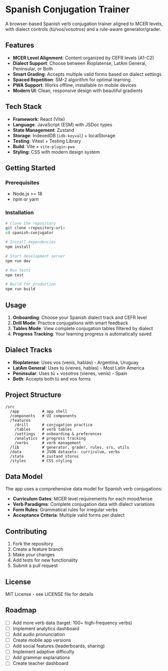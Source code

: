# Spanish Conjugation Trainer

A browser-based Spanish verb conjugation trainer aligned to MCER levels, with dialect controls (tú/vos/vosotros) and a rule-aware generator/grader.

## Features

- **MCER Level Alignment**: Content organized by CEFR levels (A1-C2)
- **Dialect Support**: Choose between Rioplatense, LatAm General, Peninsular, or Both
- **Smart Grading**: Accepts multiple valid forms based on dialect settings
- **Spaced Repetition**: SM-2 algorithm for optimal learning
- **PWA Support**: Works offline, installable on mobile devices
- **Modern UI**: Clean, responsive design with beautiful gradients

## Tech Stack

- **Framework**: React (Vite)
- **Language**: JavaScript (ESM) with JSDoc types
- **State Management**: Zustand
- **Storage**: IndexedDB (`idb-keyval`) + localStorage
- **Testing**: Vitest + Testing Library
- **Build**: Vite + `vite-plugin-pwa`
- **Styling**: CSS with modern design system

## Getting Started

### Prerequisites

- Node.js >= 18
- npm or yarn

### Installation

```bash
# Clone the repository
git clone <repository-url>
cd spanish-conjugator

# Install dependencies
npm install

# Start development server
npm run dev

# Run tests
npm test

# Build for production
npm run build
```

## Usage

1. **Onboarding**: Choose your Spanish dialect track and CEFR level
2. **Drill Mode**: Practice conjugations with smart feedback
3. **Tables Mode**: View complete conjugation tables filtered by dialect
4. **Progress Tracking**: Your learning progress is automatically saved

## Dialect Tracks

- **Rioplatense**: Uses vos (venís, hablás) - Argentina, Uruguay
- **LatAm General**: Uses tú (vienes, hablas) - Most Latin America
- **Peninsular**: Uses tú + vosotros (vienes, venís) - Spain
- **Both**: Accepts both tú and vos forms

## Project Structure

```
/src
  /app          # app shell
  /components   # UI components
  /features
    /drill      # conjugation practice
    /tables     # verb tables
    /settings   # onboarding & preferences
    /analytics  # progress tracking
    /verbs      # verb management
  /lib          # generator, grader, rules, srs, utils
  /data         # JSON datasets: curriculum, verbs
  /state        # zustand stores
  /styles       # CSS styling
```

## Data Model

The app uses a comprehensive data model for Spanish verb conjugations:

- **Curriculum Gates**: MCER level requirements for each mood/tense
- **Verb Paradigms**: Complete conjugation data with dialect variations
- **Form Rules**: Grammatical rules for irregular verbs
- **Acceptance Criteria**: Multiple valid forms per dialect

## Contributing

1. Fork the repository
2. Create a feature branch
3. Make your changes
4. Add tests for new functionality
5. Submit a pull request

## License

MIT License - see LICENSE file for details

## Roadmap

- [ ] Add more verb data (target: 100+ high-frequency verbs)
- [ ] Implement analytics dashboard
- [ ] Add audio pronunciation
- [ ] Create mobile app versions
- [ ] Add social features (leaderboards, sharing)
- [ ] Implement adaptive difficulty
- [ ] Add grammar explanations
- [ ] Create teacher dashboard
